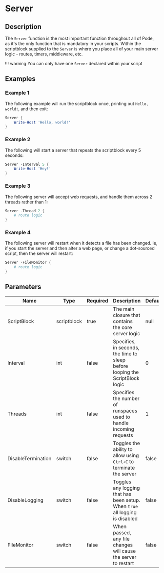 # Server

## Description

The `Server` function is the most important function throughout all of Pode, as it's the only function that is mandatory in your scripts. Within the scriptblock supplied to the `Server` is where you place all of your main server logic - routes, timers, middleware, etc.

!!! warning
    You can only have one `Server` declared within your script

## Examples

### Example 1

The following example will run the scriptblock once, printing out `Hello, world!`, and then exit:

```powershell
Server {
    Write-Host 'Hello, world!'
}
```

### Example 2

The following will start a server that repeats the scriptblock every 5 seconds:

```powershell
Server -Interval 5 {
    Write-Host 'Hey!'
}
```

### Example 3

The following server will accept web requests, and handle them across 2 threads rather than 1:

```powershell
Server -Thread 2 {
    # route logic
}
```

### Example 4

The following server will restart when it detects a file has been changed. Ie, if you start the server and then alter a web page, or change a dot-sourced script, then the server will restart:

```powershell
Server -FileMonitor {
    # route logic
}
```

## Parameters

| Name | Type | Required | Description | Default |
| ---- | ---- | -------- | ----------- | ------- |
| ScriptBlock | scriptblock | true | The main closure that contains the core server logic | null |
| Interval | int | false | Specifies, in seconds, the time to sleep before looping the ScriptBlock logic | 0 |
| Threads | int | false | Specifies the number of runspaces used to handle incoming requests | 1 |
| DisableTermination | switch | false | Toggles the ability to allow using `Ctrl+C` to terminate the server | false |
| DisableLogging | switch | false | Toggles any logging that has been setup. When `true` all logging is disabled | false |
| FileMonitor | switch | false | When passed, any file changes will cause the server to restart | false |

